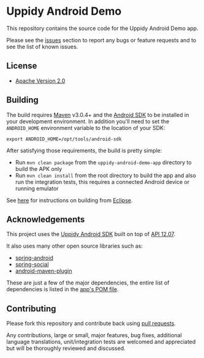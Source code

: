 # Uppidy Android Demo

This repository contains the source code for the Uppidy Android Demo app.


Please see the [issues](https://github.com/uppidy/uppidy-android-demo/issues) section to
report any bugs or feature requests and to see the list of known issues.

## License

* [Apache Version 2.0](http://www.apache.org/licenses/LICENSE-2.0.html)

## Building

The build requires [Maven](http://maven.apache.org/download.html)
v3.0.4+ and the [Android SDK](http://developer.android.com/sdk/index.html)
to be installed in your development environment. In addition you'll need to set
the `ANDROID_HOME` environment variable to the location of your SDK:

    export ANDROID_HOME=/opt/tools/android-sdk

After satisfying those requirements, the build is pretty simple:

* Run `mvn clean package` from the `uppidy-android-demo-app` directory to build the APK only
* Run `mvn clean install` from the root directory to build the app and also run
  the integration tests, this requires a connected Android device or running
  emulator

See [here](https://github.com/uppidy/uppidy-android-demo/wiki/Building-From-Eclipse) for
instructions on building from [Eclipse](http://eclipse.org).

## Acknowledgements

This project uses the [Uppidy Android SDK](https://github.com/uppidy/uppidy-android-sdk)
built on top of [API 12.07](http://develop.uppidy.com/).

It also uses many other open source libraries such as:

* [spring-android](https://github.com/SpringSource/spring-android)
* [spring-social](https://github.com/SpringSource/spring-social)
* [android-maven-plugin](https://github.com/jayway/maven-android-plugin)

These are just a few of the major dependencies, the entire list of dependencies
is listed in the [app's POM file](https://github.com/uppidy/uppidy-android-demo/blob/master/uppidy-android-demo-app/pom.xml).

## Contributing

Please fork this repository and contribute back using
[pull requests](https://github.com/uppidy/uppidy-android-demo/pulls).

Any contributions, large or small, major features, bug fixes, additional
language translations, unit/integration tests are welcomed and appreciated
but will be thoroughly reviewed and discussed.
